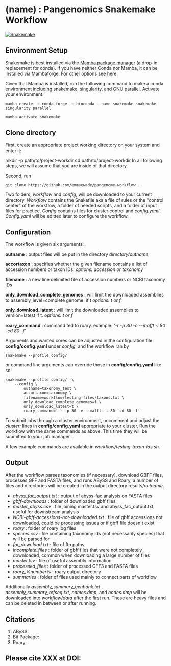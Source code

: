 # (name) : Pangenomics Snakemake Workflow
[![Snakemake](https://img.shields.io/badge/snakemake-≥7.25.0-brightgreen.svg)](https://snakemake.github.io)

## Environment Setup
Snakemake is best installed via the [Mamba package manager](https://github.com/mamba-org/mamba) (a drop-in replacement for conda). If you have neither Conda nor Mamba, it can be installed via [Mambaforge](https://github.com/conda-forge/miniforge#mambaforge). For other options see [here](https://github.com/mamba-org/mamba).

Given that Mamba is installed, run the following command to make a conda environment including snakemake, singularity, and GNU parallel. Activate your environment.

```
mamba create -c conda-forge -c bioconda --name snakemake snakemake singularity parallel

mamba activate snakemake
```

## Clone directory

First, create an appropriate project working directory on your system and enter it:

mkdir -p path/to/project-workdir
cd path/to/project-workdir
In all following steps, we will assume that you are inside of that directory.

Second, run
```
git clone https://github.com/emmaewade/pangenome-workflow . 
```

Two folders, *workflow* and *config*, will be downloaded to your current directory. *Workflow* contains the Snakefile aka a file of rules or the "control center" of the workflow, a folder of needed scripts, and a folder of input files for practice. *Config* contains files for cluster control and *config.yaml*. *Config.yaml* will be editted later to configure the workflow.

## Configuration

The workflow is given six arguments: 

**outname** : output files will be put in the directory *directory/outname*

**accortaxon** : specifies whether the given filename contains a list of accession numbers or taxon IDs. *options: accession or taxonomy*

**filename** : a new line delimited file of accession numbers or NCBI taxonomy IDs 

**only_download_complete_genomes** : will limit the downloaded assemblies to assembly_level=complete genome. if t *options: t or f*

**only_download_latest** : will limit the downloaded assemblies to version=latest if t. *options: t or f*

**roary_command** : command fed to roary. example: *'-r -p 30 -e --mafft -i 80 -cd 80 -f'*

Arguments and wanted cores can be adjusted in the configuration file **config/config.yaml** under *config:* and the workflow ran by 

```
snakemake --profile config/  
```

or command line arguments can override those in **config/config.yaml** like so: 

```
snakemake --profile config/  \
    --config \
        outname=taxonomy_test \
        accortaxon=taxonomy \
        filename=workflow/testing-files/taxons.txt \
        only_download_complete_genomes=f \
        only_download_latest=t \
        roary_command='-r -p 30 -e --mafft -i 80 -cd 80 -f'
```

To submit jobs through a cluster environment, uncomment and adjust the *cluster:* lines in **config/config.yaml** appropriate to your cluster. Run the workflow with the same commands as above. This time they will be submitted to your job manager. 

A few example commands are available in *workflow/testing-taxon-ids.sh*.

## Output
After the workflow parses taxonomies (if necessary), download GBFF files, processes GFF and FASTA files, and runs ABySS and Roary, a number of files and directories will be created in the output directory results/*outname*.

- *abyss_fac_output.txt* : output of abyss-fac analysis on FASTA files
- *gbff-downloads* : folder of downloaded gbff files
- *master_abyss.csv* : file joining master.tsv and abyss_fac_output.txt, useful for downstream analysis
- *NCBI-gbff-accessions-not-downloaded.txt* : file of gbff accessions not downloaded, could be processing issues or if gbff file doesn't exist
- *roary* : folder of roary log files
- *species.csv* : file containing taxonomy ids (not necessarily species) that will be parsed for
- *for_download.txt* : file of ftp paths 
- *incomplete_files* : folder of gbff files that were not completely downloaded, common when downloading a large number of files
- *master.tsv* : file of useful assembly information
- *processed_files* : folder of processed GFF3 and FASTA files
- *roary_%number%* : roary output directory
- *summaries* : folder of files used mainly to connect parts of workflow

Additionally *assembly_summary_genbank.txt* , *assembly_summary_refseq.txt*,  *names.dmp*, and  *nodes.dmp* will be downloaded into *workflow/data* after the first run. These are heavy files and can be deleted in between or after running. 

## Citations
1. ABySS:
2. Bit Package:
3. Roary: 

## Please cite XXX at DOI: 

